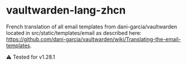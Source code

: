 # vaultwarden-lang-zhcn
French translation of all email templates from dani-garcia/vaultwarden located in src/static/templates/email as described here: https://github.com/dani-garcia/vaultwarden/wiki/Translating-the-email-templates.

⚠️ Tested for v1.28.1
